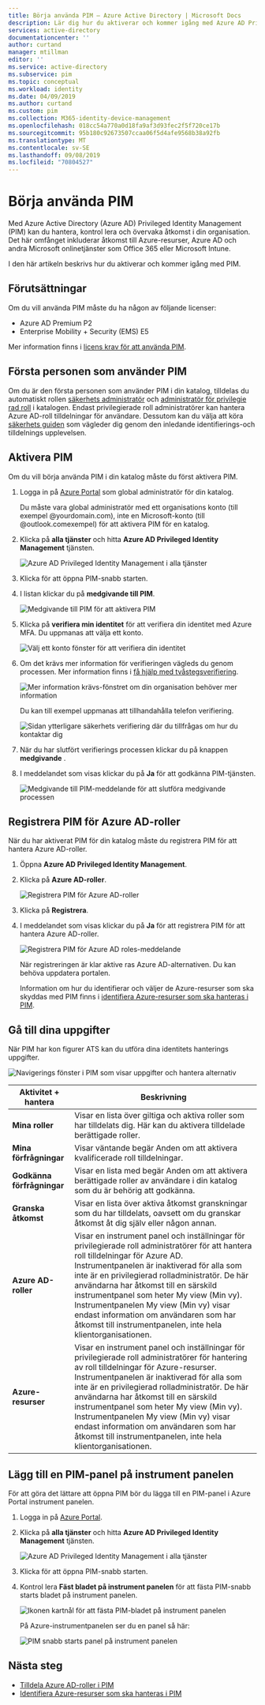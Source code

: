 ```yaml
---
title: Börja använda PIM – Azure Active Directory | Microsoft Docs
description: Lär dig hur du aktiverar och kommer igång med Azure AD Privileged Identity Management (PIM) i Azure Portal.
services: active-directory
documentationcenter: ''
author: curtand
manager: mtillman
editor: ''
ms.service: active-directory
ms.subservice: pim
ms.topic: conceptual
ms.workload: identity
ms.date: 04/09/2019
ms.author: curtand
ms.custom: pim
ms.collection: M365-identity-device-management
ms.openlocfilehash: 018cc54a770a0d18fa9af3d93fec2f5f720ce17b
ms.sourcegitcommit: 95b180c92673507ccaa06f5d4afe9568b38a92fb
ms.translationtype: MT
ms.contentlocale: sv-SE
ms.lasthandoff: 09/08/2019
ms.locfileid: "70804527"
---
```

# <a name="start-using-pim"></a>Börja använda PIM

Med Azure Active Directory (Azure AD) Privileged Identity Management (PIM) kan du hantera, kontrol lera och övervaka åtkomst i din organisation. Det här omfånget inkluderar åtkomst till Azure-resurser, Azure AD och andra Microsoft onlinetjänster som Office 365 eller Microsoft Intune.

I den här artikeln beskrivs hur du aktiverar och kommer igång med PIM.

## <a name="prerequisites"></a>Förutsättningar

Om du vill använda PIM måste du ha någon av följande licenser:

- Azure AD Premium P2
- Enterprise Mobility + Security (EMS) E5

Mer information finns i [licens krav för att använda PIM](subscription-requirements.md).

## <a name="first-person-to-use-pim"></a>Första personen som använder PIM

Om du är den första personen som använder PIM i din katalog, tilldelas du automatiskt rollen [säkerhets administratör](../users-groups-roles/directory-assign-admin-roles.md#security-administrator) och [administratör för privilegie rad roll](../users-groups-roles/directory-assign-admin-roles.md#privileged-role-administrator) i katalogen. Endast privilegierade roll administratörer kan hantera Azure AD-roll tilldelningar för användare. Dessutom kan du välja att köra [säkerhets guiden](pim-security-wizard.md) som vägleder dig genom den inledande identifierings-och tilldelnings upplevelsen.

## <a name="enable-pim"></a>Aktivera PIM

Om du vill börja använda PIM i din katalog måste du först aktivera PIM.

1. Logga in på [Azure Portal](https://portal.azure.com/) som global administratör för din katalog.

    Du måste vara global administratör med ett organisations konto (till exempel @yourdomain.com), inte en Microsoft-konto (till @outlook.comexempel) för att aktivera PIM för en katalog.

1. Klicka på **alla tjänster** och hitta **Azure AD Privileged Identity Management** tjänsten.

    ![Azure AD Privileged Identity Management i alla tjänster](./media/pim-getting-started/pim-all-services-find.png)

1. Klicka för att öppna PIM-snabb starten.

1. I listan klickar du på **medgivande till PIM**.

    ![Medgivande till PIM för att aktivera PIM](./media/pim-getting-started/consent-pim.png)

1. Klicka på **verifiera min identitet** för att verifiera din identitet med Azure MFA. Du uppmanas att välja ett konto.

    ![Välj ett konto fönster för att verifiera din identitet](./media/pim-getting-started/pick-account.png)

1. Om det krävs mer information för verifieringen vägleds du genom processen. Mer information finns i [få hjälp med tvåstegsverifiering](https://go.microsoft.com/fwlink/p/?LinkId=708614).

    ![Mer information krävs-fönstret om din organisation behöver mer information](./media/pim-getting-started/more-information-required.png)

    Du kan till exempel uppmanas att tillhandahålla telefon verifiering.

    ![Sidan ytterligare säkerhets verifiering där du tillfrågas om hur du kontaktar dig](./media/pim-getting-started/additional-security-verification.png)

1. När du har slutfört verifierings processen klickar du på knappen **medgivande** .

1. I meddelandet som visas klickar du på **Ja** för att godkänna PIM-tjänsten.

    ![Medgivande till PIM-meddelande för att slutföra medgivande processen](./media/pim-getting-started/consent-pim-message.png)

## <a name="sign-up-pim-for-azure-ad-roles"></a>Registrera PIM för Azure AD-roller

När du har aktiverat PIM för din katalog måste du registrera PIM för att hantera Azure AD-roller.

1. Öppna **Azure AD Privileged Identity Management**.

1. Klicka på **Azure AD-roller**.

    ![Registrera PIM för Azure AD-roller](./media/pim-getting-started/sign-up-pim-azure-ad-roles.png)

1. Klicka på **Registrera**.

1. I meddelandet som visas klickar du på **Ja** för att registrera PIM för att hantera Azure AD-roller.

    ![Registrera PIM för Azure AD roles-meddelande](./media/pim-getting-started/sign-up-pim-message.png)

    När registreringen är klar aktive ras Azure AD-alternativen. Du kan behöva uppdatera portalen.

    Information om hur du identifierar och väljer de Azure-resurser som ska skyddas med PIM finns i [identifiera Azure-resurser som ska hanteras i PIM](pim-resource-roles-discover-resources.md).

## <a name="navigate-to-your-tasks"></a>Gå till dina uppgifter

När PIM har kon figurer ATS kan du utföra dina identitets hanterings uppgifter.

![Navigerings fönster i PIM som visar uppgifter och hantera alternativ](./media/pim-getting-started/pim-quickstart-tasks.png)

| Aktivitet + hantera | Beskrivning |
| --- | --- |
| **Mina roller**  | Visar en lista över giltiga och aktiva roller som har tilldelats dig. Här kan du aktivera tilldelade berättigade roller. |
| **Mina förfrågningar** | Visar väntande begär Anden om att aktivera kvalificerade roll tilldelningar. |
| **Godkänna förfrågningar** | Visar en lista med begär Anden om att aktivera berättigade roller av användare i din katalog som du är behörig att godkänna. |
| **Granska åtkomst** | Visar en lista över aktiva åtkomst granskningar som du har tilldelats, oavsett om du granskar åtkomst åt dig själv eller någon annan. |
| **Azure AD-roller** | Visar en instrument panel och inställningar för privilegierade roll administratörer för att hantera roll tilldelningar för Azure AD. Instrumentpanelen är inaktiverad för alla som inte är en privilegierad rolladministratör. De här användarna har åtkomst till en särskild instrumentpanel som heter My view (Min vy). Instrumentpanelen My view (Min vy) visar endast information om användaren som har åtkomst till instrumentpanelen, inte hela klientorganisationen. |
| **Azure-resurser** | Visar en instrument panel och inställningar för privilegierade roll administratörer för hantering av roll tilldelningar för Azure-resurser. Instrumentpanelen är inaktiverad för alla som inte är en privilegierad rolladministratör. De här användarna har åtkomst till en särskild instrumentpanel som heter My view (Min vy). Instrumentpanelen My view (Min vy) visar endast information om användaren som har åtkomst till instrumentpanelen, inte hela klientorganisationen. |

## <a name="add-a-pim-tile-to-the-dashboard"></a>Lägg till en PIM-panel på instrument panelen

För att göra det lättare att öppna PIM bör du lägga till en PIM-panel i Azure Portal instrument panelen.

1. Logga in på [Azure Portal](https://portal.azure.com/).

1. Klicka på **alla tjänster** och hitta **Azure AD Privileged Identity Management** tjänsten.

    ![Azure AD Privileged Identity Management i alla tjänster](./media/pim-getting-started/pim-all-services-find.png)

1. Klicka för att öppna PIM-snabb starten.

1. Kontrol lera **Fäst bladet på instrument panelen** för att fästa PIM-snabb starts bladet på instrument panelen.

    ![Ikonen kartnål för att fästa PIM-bladet på instrument panelen](./media/pim-getting-started/pim-quickstart-pin-to-dashboard.png)

    På Azure-instrumentpanelen ser du en panel så här:

    ![PIM snabb starts panel på instrument panelen](./media/pim-getting-started/pim-quickstart-dashboard-tile.png)

## <a name="next-steps"></a>Nästa steg

- [Tilldela Azure AD-roller i PIM](pim-how-to-add-role-to-user.md)
- [Identifiera Azure-resurser som ska hanteras i PIM](pim-resource-roles-discover-resources.md)

